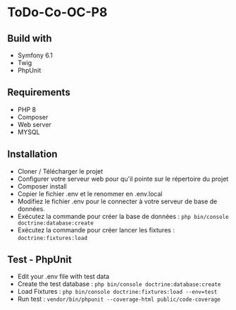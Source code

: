 # ToDo-Co-OC-P8

## Build with 

-   Symfony 6.1
-   Twig
-   PhpUnit

## Requirements 

-   PHP 8
-   Composer
-   Web server
-   MYSQL

## Installation

-   Cloner / Télécharger le projet
-   Configurer votre serveur web pour qu'il pointe sur le répertoire du projet
-   Composer install
-   Copier le fichier .env et le renommer en .env.local  
-   Modifiez le fichier .env pour le connecter à votre serveur de base de données.
-   Exécutez la commande pour créer la base de données :  `php bin/console doctrine:database:create`
-   Exécutez la commande pour créer lancer les fixtures :  `doctrine:fixtures:load`

## Test - PhpUnit

-   Edit your .env file with test data
-   Create the test database :  `php bin/console doctrine:database:create`
-   Load Fixtures : `php bin/console doctrine:fixtures:load --env=test`
-   Run test : `vendor/bin/phpunit --coverage-html public/code-coverage`

